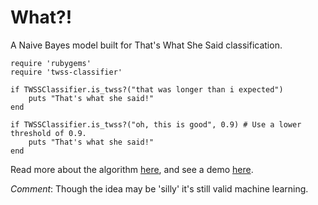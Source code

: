 # What?!

A Naive Bayes model built for That's What She Said classification.

	require 'rubygems'
	require 'twss-classifier'		
	
	if TWSSClassifier.is_twss?("that was longer than i expected")
		puts "That's what she said!"
	end
	
	if TWSSClassifier.is_twss?("oh, this is good", 0.9) # Use a lower threshold of 0.9.
		puts "That's what she said!"
	end	
	
Read more about the algorithm [here](http://blog.echen.me/2011/05/05/twss-building-a-thats-what-she-said-classifier/), and see a demo [here](http://twss-classifier.heroku.com/).


*Comment*: Though the idea may be 'silly' it's still valid machine learning.
